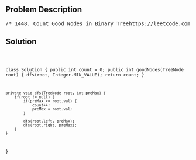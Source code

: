 <!--
<style>
  body { font-family: Arial, sans-serif; }
  .container { max-width: 700px; margin: 0 auto; padding: 10px; }
  .comment-block { background-color: #f9f9f9; padding: 10px; border-left: 5px solid #ccc; overflow-wrap: break-word; white-space: pre-wrap; }
  .code-block { background-color: #f4f4f4; padding: 10px; border: 1px solid #ddd; overflow-wrap: break-word; white-space: pre-wrap; }
</style>
-->

<div class='container'>
<h2>Problem Description</h2>
<div class='comment-block'>
<pre>
/* 1448. Count Good Nodes in Binary Treehttps://leetcode.com/problems/count-good-nodes-in-binary-tree/Given a binary tree root, a node X in the tree is named good if in the path from root to X there areno nodes with a value greater than X.Return the number of good nodes in the binary tree.Example 1:Input: root = [3,1,4,3,null,1,5]Output: 4Explanation: Nodes in blue are good.Root Node (3) is always a good node.Node 4 -> (3,4) is the maximum value in the path starting from the root.Node 5 -> (3,4,5) is the maximum value in the pathNode 3 -> (3,1,3) is the maximum value in the path.Example 2:Input: root = [3,3,null,4,2]Output: 3Explanation: Node 2 -> (3, 3, 2) is not good, because "3" is higher than it.Example 3:Input: root = [1]Output: 1Explanation: Root is considered as good.Constraints:The number of nodes in the binary tree is in the range [1, 10^5].Each node's value is between [-10^4, 10^4].*//** * Definition for a binary tree node. * public class TreeNode { *     int val; *     TreeNode left; *     TreeNode right; *     TreeNode() {} *     TreeNode(int val) { this.val = val; } *     TreeNode(int val, TreeNode left, TreeNode right) { *         this.val = val; *         this.left = left; *         this.right = right; *     } * } */</pre>
</div>

<h2>Solution</h2>
<div class='code-block'>
<pre><code class='language-java'>

class Solution {
    public int count = 0;
    public int goodNodes(TreeNode root) {
        dfs(root, Integer.MIN_VALUE);
        return count;
    }
    
    private void dfs(TreeNode root, int preMax) {
        if(root != null) {
            if(preMax <= root.val) {
                count++;
                preMax = root.val;
            }
            
            dfs(root.left, preMax);
            dfs(root.right, preMax);
        }
    }
}

</code></pre>
</div>
</div>
